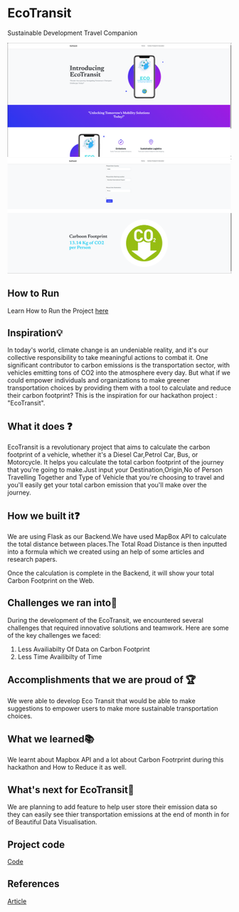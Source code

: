 # EcoTransit

Sustainable Development Travel Companion

<img src="https://raw.githubusercontent.com/cyrixninja/EcoTransit/main/screenshot/Desktop/1.png">
<img src="https://raw.githubusercontent.com/cyrixninja/EcoTransit/main/screenshot/Desktop/6.png">

## How to Run

Learn How to Run the Project <a href="https://github.com/cyrixninja/EcoTransit/blob/main/howtorun.md"> here</a>


## Inspiration💡

In today's world, climate change is an undeniable reality, and it's our collective responsibility to take meaningful actions to combat it. One significant contributor to carbon emissions is the transportation sector, with vehicles emitting tons of CO2 into the atmosphere every day. But what if we could empower individuals and organizations to make greener transportation choices by providing them with a tool to calculate and reduce their carbon footprint? This is the inspiration for our hackathon project : "EcoTransit".

## What it does ❓

EcoTransit is a revolutionary project that aims to calculate the carbon footprint of a vehicle, whether it's a Diesel Car,Petrol Car, Bus, or Motorcycle. It helps you calculate the total carbon footprint of the journey that you're going to make.Just input your Destination,Origin,No of Person Travelling Together and Type of Vehicle that you're choosing to travel and you'll easily get your total carbon emission that you'll make over the journey.

## How we built it❓

We are using Flask as our Backend.We have used MapBox API to calculate the total distance between places.The Total Road Distance is then inputted into a formula which we created using an help of some articles and research papers.

Once the calculation is complete in the Backend, it will show your total Carbon Footprint on the Web.

## Challenges we ran into🎢

During the development of the EcoTransit, we encountered several challenges that required innovative solutions and teamwork. Here are some of the key challenges we faced:

1. Less Availiabilty Of Data on Carbon Footprint
2. Less Time Availibilty of Time

## Accomplishments that we are proud of 🏆

We were able to develop Eco Transit that would be able to make suggestions to empower users to make more sustainable transportation choices.

## What we learned📚

We learnt about Mapbox API and a lot about Carbon Footrprint during this hackathon and How to Reduce it as well.

## What's next for EcoTransit🔭

We are planning to add feature to help user store their emission data so they can easily see thier transportation emissions at the end of month in for of Beautiful Data Visualisation.

## Project code

<a href="https://github.com/cyrixninja/EcoTransit">Code</a>

## References

<a href="https://8billiontrees.com/carbon-offsets-credits/how-much-co2-does-a-car-emit-per-mile/#:~:text=CO2%20emissions%20can%20also,of%20CO2%20per%20km">Article</a>

